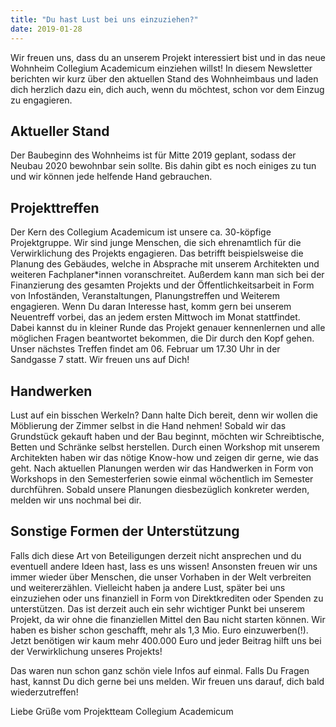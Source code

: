 ```yaml
---
title: "Du hast Lust bei uns einzuziehen?"
date: 2019-01-28
---
```


Wir freuen uns, dass du an unserem Projekt interessiert bist und in das neue
Wohnheim Collegium Academicum einziehen willst! In diesem Newsletter berichten
wir kurz über den aktuellen Stand des Wohnheimbaus und laden dich herzlich dazu
ein, dich auch, wenn du möchtest, schon vor dem Einzug zu engagieren.

## Aktueller Stand

Der Baubeginn des Wohnheims ist für Mitte 2019 geplant, sodass der Neubau 2020
bewohnbar sein sollte. Bis dahin gibt es noch einiges zu tun und wir können jede
helfende Hand gebrauchen.

## Projekttreffen 

Der Kern des Collegium Academicum ist unsere ca. 30-köpfige Projektgruppe. Wir
sind junge Menschen, die sich ehrenamtlich für die Verwirklichung des Projekts
engagieren. Das betrifft beispielsweise die Planung des Gebäudes, welche in
Absprache mit unserem Architekten und weiteren Fachplaner*innen voranschreitet.
Außerdem kann man sich bei der Finanzierung des gesamten Projekts und der
Öffentlichkeitsarbeit in Form von Infoständen, Veranstaltungen, Planungstreffen
und Weiterem engagieren. Wenn Du daran Interesse hast, komm gern bei unserem
Neuentreff vorbei, das an jedem ersten Mittwoch im Monat stattfindet. Dabei
kannst du in kleiner Runde das Projekt genauer kennenlernen und alle möglichen
Fragen beantwortet bekommen, die Dir durch den Kopf gehen. Unser nächstes
Treffen findet am 06. Februar um 17.30 Uhr in der Sandgasse 7 statt. Wir freuen
uns auf Dich!

## Handwerken 

Lust auf ein bisschen Werkeln? Dann halte Dich bereit, denn wir wollen die
Möblierung der Zimmer selbst in die Hand nehmen! Sobald wir das Grundstück
gekauft haben und der Bau beginnt, möchten wir Schreibtische, Betten und
Schränke selbst herstellen. Durch einen Workshop mit unserem Architekten haben
wir das nötige Know-how und zeigen dir gerne, wie das geht. Nach aktuellen
Planungen werden wir das Handwerken in Form von Workshops in den Semesterferien
sowie einmal wöchentlich im Semester durchführen. Sobald unsere Planungen
diesbezüglich konkreter werden, melden wir uns nochmal bei dir.

## Sonstige Formen der Unterstützung

Falls dich diese Art von Beteiligungen derzeit nicht ansprechen und du eventuell
andere Ideen hast, lass es uns wissen! Ansonsten freuen wir uns immer wieder
über Menschen, die unser Vorhaben in der Welt verbreiten und weitererzählen.
Vielleicht haben ja andere Lust, später bei uns einzuziehen oder uns finanziell
in Form von Direktkrediten oder Spenden zu unterstützen. Das ist derzeit auch
ein sehr wichtiger Punkt bei unserem Projekt, da wir ohne die finanziellen
Mittel den Bau nicht starten können. Wir haben es bisher schon geschafft, mehr
als 1,3 Mio. Euro einzuwerben(!). Jetzt benötigen wir kaum mehr 400.000 Euro und
jeder Beitrag hilft uns bei der Verwirklichung unseres Projekts!


Das waren nun schon ganz schön viele Infos auf einmal. Falls Du Fragen hast,
kannst Du dich gerne bei uns melden. Wir freuen uns darauf, dich bald
wiederzutreffen!

Liebe Grüße vom Projektteam Collegium Academicum
